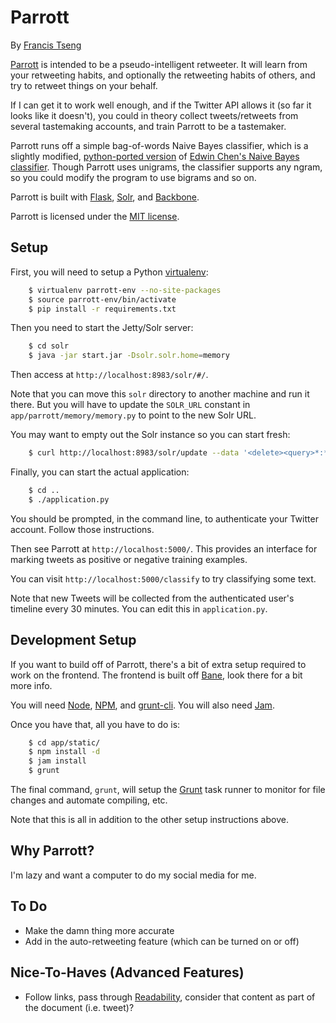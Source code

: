 Parrott
=======
By [Francis Tseng](http://supermedes.com)

[Parrott](http://supermedes.com/labs/parrott/) is intended to be a pseudo-intelligent retweeter. It will learn
from your retweeting habits, and optionally the retweeting habits of
others, and try to retweet things on your behalf.

If I can get it to work well enough, and if the Twitter API allows it
(so far it looks like it doesn't), you could in theory collect
tweets/retweets from several tastemaking accounts, and train Parrott to
be a tastemaker.

Parrott runs off a simple bag-of-words Naive Bayes classifier, which is
a slightly modified, [python-ported
version](https://github.com/ftzeng/naivebayes) of [Edwin Chen's Naive Bayes
classifier](http://goo.gl/uLmBf). Though Parrott uses unigrams, the
classifier supports any ngram, so you could modify the program to use
bigrams and so on.

Parrott is built with [Flask](http://flask.pocoo.org/), [Solr](https://lucene.apache.org/solr/), and [Backbone](http://backbonejs.org/).

Parrott is licensed under the [MIT
license](https://github.com/ftzeng/parrott/blob/master/LICENSE.txt).

## Setup
First, you will need to setup a Python
[virtualenv](http://www.virtualenv.org/en/latest/):
``` bash
    $ virtualenv parrott-env --no-site-packages
    $ source parrott-env/bin/activate
    $ pip install -r requirements.txt
```

Then you need to start the Jetty/Solr server:
``` bash
    $ cd solr
    $ java -jar start.jar -Dsolr.solr.home=memory
```
Then access at `http://localhost:8983/solr/#/`.

Note that you can move this `solr` directory to another machine and run
it there. But you will have to update the `SOLR_URL` constant in
`app/parrott/memory/memory.py` to point to the new Solr URL.

You may want to empty out the Solr instance so you can start fresh:
``` bash
    $ curl http://localhost:8983/solr/update --data '<delete><query>*:*</query></delete>' -H 'Content-type:text/xml; charset=utf-8'; curl http://localhost:8983/solr/update --data '<commit/>' -H 'Content-type:text/xml; charset=utf-8'"
```

Finally, you can start the actual application:
``` bash
    $ cd ..
    $ ./application.py
```

You should be prompted, in the command line, to authenticate your
Twitter account. Follow those instructions.

Then see Parrott at `http://localhost:5000/`. This provides an interface
for marking tweets as positive or negative training examples.

You can visit `http://localhost:5000/classify` to try classifying some
text.

Note that new Tweets will be collected from the authenticated user's
timeline every 30 minutes. You can edit this in `application.py`.


## Development Setup
If you want to build off of Parrott, there's a bit of extra setup required to
work on the frontend. The frontend is built off
[Bane](https://github.com/ftzeng/bane), look there for a bit more info.

You will need [Node](http://nodejs.org/), 
[NPM](https://npmjs.org/), and
[grunt-cli](https://github.com/gruntjs/grunt-cli). You will also need [Jam](http://jamjs.org/).

Once you have that, all you have to do is:
``` bash
    $ cd app/static/
    $ npm install -d
    $ jam install
    $ grunt
```
The final command, `grunt`, will setup the [Grunt](http://gruntjs.com/) task runner to monitor for file changes and automate compiling, etc.

Note that this is all in addition to the other setup instructions above.

## Why Parrott?
I'm lazy and want a computer to do my social media for me.


## To Do
* Make the damn thing more accurate
* Add in the auto-retweeting feature (which can be turned on or off)

## Nice-To-Haves (Advanced Features)
* Follow links, pass through
	[Readability](https://github.com/buriy/python-readability), consider
	that content as part of the document (i.e. tweet)?